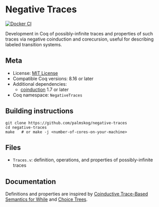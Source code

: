 # Negative Traces

[![Docker CI][docker-action-shield]][docker-action-link]

[docker-action-shield]: https://github.com/palmskog/negative-traces/workflows/Docker%20CI/badge.svg?branch=master
[docker-action-link]: https://github.com/palmskog/negative-traces/actions?query=workflow:"Docker%20CI"

Development in Coq of possibly-infinite traces and properties
of such traces via negative coinduction and corecursion, useful
for describing labeled transition systems.

## Meta

- License: [MIT License](LICENSE)
- Compatible Coq versions: 8.16 or later
- Additional dependencies:
  - [coinduction](https://github.com/damien-pous/coinduction) 1.7 or later
- Coq namespace: `NegativeTraces`

## Building instructions

``` shell
git clone https://github.com/palmskog/negative-traces
cd negative-traces
make   # or make -j <number-of-cores-on-your-machine>
```

## Files

- `Traces.v`: definition, operations, and properties of possibly-infinite traces

## Documentation

Definitions and properties are inspired by
[Coinductive Trace-Based Semantics for While][coind-sem-url]
and [Choice Trees][choice-trees-url].

[coind-sem-url]: https://github.com/palmskog/coind-sem-while
[choice-trees-url]: https://github.com/vellvm/ctrees
